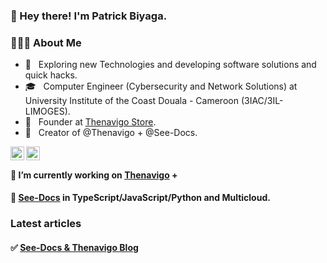 ### 👋 Hey there! I'm Patrick Biyaga.

<h3> 👨🏻‍💻 About Me </h3>

- 🤔 &nbsp; Exploring new Technologies and developing software solutions and quick hacks.
- 🎓 &nbsp; Computer Engineer (Cybersecurity and Network Solutions) at University Institute of the Coast Douala - Cameroon (3IAC/3IL-LIMOGES).
- 💼 &nbsp; Founder at [Thenavigo Store](http://store.thenavigo.com/).
- 💼 &nbsp; Creator of @Thenavigo + @See-Docs.


<a href="https://twitter.com/patrickbiyaga">
  <img align="left" alt="Patbi Twitter" width="22px" src="https://cdn.jsdelivr.net/npm/simple-icons@v3/icons/twitter.svg" />
</a>
<a href="https://www.linkedin.com/in/patrickbiyaga/">
  <img align="left" alt="Patbi LinkdeIn" width="22px" src="https://cdn.jsdelivr.net/npm/simple-icons@v3/icons/linkedin.svg" />
</a>

<br />

#### 🔭 I’m currently working on [Thenavigo](https://www.thenavigo.com/) +

#### 🔭 [See-Docs](https://www.see-docs.com/) in TypeScript/JavaScript/Python and Multicloud.


### Latest articles
#### ✅ [See-Docs & Thenavigo Blog](https://blog.thenavigo.com)

